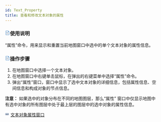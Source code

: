 ```yaml
---
id: Text_Property
title: 查看和修改文本对象的属性
---
```

### ![使用说明](../../img/read.gif)使用说明

“属性”命令，用来显示和重置当前地图窗口中选中的单个文本对象的属性信息。

### ![](../../img/read.gif)操作步骤

  1. 在地图窗口中选择一个文本对象。
  2. 在地图窗口中右键单击鼠标，在弹出的右键菜单中选择“属性”命令。
  3. 弹出“属性”窗口，窗口中显示了选中文本对象的详细信息，包括属性信息、空间信息和构成对象的节点信息。

**注意：** 如果选中的对象分布在不同的地图图层，那么“属性” 窗口中仅显示地图中有选中对象的所有图层中处于最上层的图层中的选中对象的属性信息。

![](../../img/smalltitle.png) [文本对象属性窗口](TextPropertyDia.htm)

